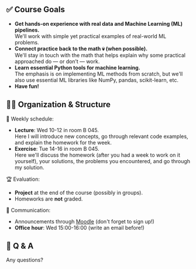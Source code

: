 ## ✅ Course Goals

- **Get hands-on experience with real data and Machine Learning (ML) pipelines.**\
We'll work with simple yet practical examples of real-world ML problems.
- **Connect practice back to the math 💀 (when possible).**\
We'll stay in touch with the math that helps explain why some practical approached do — or don’t — work.
- **Learn essential Python tools for machine learning.**\
The emphasis is on implementing ML methods from scratch, but we'll also use essential ML libraries like NumPy, pandas, scikit-learn, etc.
- **Have fun!**

## 🧑‍🏫 Organization & Structure

📅 Weekly schedule:
- **Lecture**: Wed 10-12 in room B 045.\
Here I will introduce new concepts, go through relevant code examples, and explain the homework for the week. 
- **Exercise**: Tue 14-16 in room B 045.\
Here we'll discuss the homework (after you had a week to work on it yourself), your solutions, the problems you encountered, and go through my solution.


🏆 Evaluation:
- **Project** at the end of the course (possibly in groups).
- Homeworks are **not** graded.

💬 Communication:
- Announcements through [Moodle](https://moodle.lmu.de/course/view.php?id=38342) (don't forget to sign up!)
- **Office hour**: Wed 15:00-16:00 (write an email before!)


## 🙋 Q & A

Any questions?



